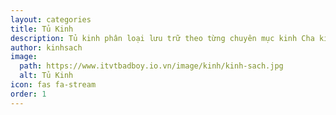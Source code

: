 ```yaml
---
layout: categories
title: Tủ Kinh
description: Tủ kinh phân loại lưu trữ theo từng chuyên mục kinh Cha kinh Thầy Quan Âm Địa Tạng...
author: kinhsach
image:
  path: https://www.itvtbadboy.io.vn/image/kinh/kinh-sach.jpg
  alt: Tủ Kinh
icon: fas fa-stream
order: 1
---
```

